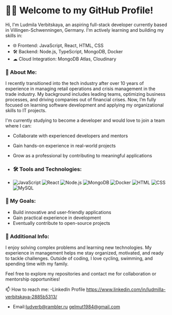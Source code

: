 # 👩‍💻 Welcome to my GitHub Profile!

Hi, I'm Ludmila Verbitskaya, an aspiring full-stack developer currently based in Villingen-Schwenningen, Germany. I'm actively learning and building my skills in:
- 🌐 Frontend: JavaScript, React, HTML, CSS
- 🛠 Backend: Node.js, TypeScript, MongoDB, Docker
- ☁ Cloud Integration: MongoDB Atlas, Cloudinary

### 🌟 About Me:
I recently transitioned into the tech industry after over 10 years of experience in managing retail operations and crisis management in the trade industry. My background includes leading teams, optimizing business processes, and driving companies out of financial crises. Now, I’m fully focused on learning software development and applying my organizational skills to IT projects.

I'm currently studying to become a developer and would love to join a team where I can:
- Collaborate with experienced developers and mentors
- Gain hands-on experience in real-world projects
- Grow as a professional by contributing to meaningful applications
- ### 🛠 Tools and Technologies:

- ![JavaScript](https://img.shields.io/badge/JavaScript-Advanced-yellow)   ![React](https://img.shields.io/badge/React-Learning-blue)  ![Node.js](https://img.shields.io/badge/Node.js-Beginner-green)  ![MongoDB](https://img.shields.io/badge/MongoDB-Learning-brightgreen)  ![Docker](https://img.shields.io/badge/Docker-Beginner-lightblue)   ![HTML](https://img.shields.io/badge/HTML-Advanced-orange)  ![CSS](https://img.shields.io/badge/CSS-Intermediate-blue)  ![MySQL](https://img.shields.io/badge/MySQL-Learning-blue)

   

 




### 📌 My Goals:
- Build innovative and user-friendly applications
- Gain practical experience in development
- Eventually contribute to open-source projects

### 💼 Additional Info:
I enjoy solving complex problems and learning new technologies. My experience in management helps me stay organized, motivated, and ready to tackle challenges. Outside of coding, I love cycling, swimming, and spending time with my family.

Feel free to explore my repositories and contact me for collaboration or mentorship opportunities!

📫 How to reach me:
-LinkedIn Profile   https://www.linkedin.com/in/ludmilla-verbitskaya-2885b5313/
- Email:ludverb@rambler.ru      gelmut1984@gmail.com
